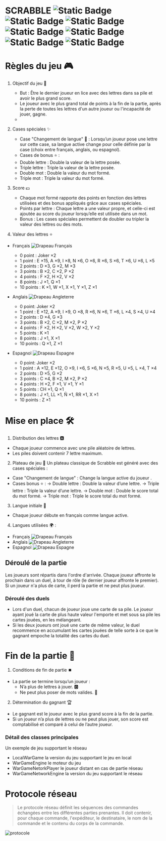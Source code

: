 # SCRABBLE ![Static Badge](https://img.shields.io/badge/S-yellow) ![Static Badge](https://img.shields.io/badge/C-yellow) ![Static Badge](https://img.shields.io/badge/A-yellow) ![Static Badge](https://img.shields.io/badge/B-yellow) ![Static Badge](https://img.shields.io/badge/B-yellow) ![Static Badge](https://img.shields.io/badge/L-yellow) ![Static Badge](https://img.shields.io/badge/E-yellow)


# Règles du jeu 🎮
1. Objectif du jeu 🎯
    - But : Être le dernier joueur en lice avec des lettres dans sa pile et avoir le plus grand score.
    - Le joueur avec le plus grand total de points à la fin de la partie, après la perte de toutes les lettres d'un autre joueur ou l'incapacité de jouer, gagne.
    - 
2. Cases spéciales ✨
    - Case "Changement de langue" 🔄 : Lorsqu’un joueur pose une lettre sur cette case, sa langue active change pour celle définie par la case (choix entre français, anglais, ou espagnol).
    - Cases de bonus ⭐ :
    - Double lettre : Double la valeur de la lettre posée.
    - Triple lettre : Triple la valeur de la lettre posée.
    - Double mot : Double la valeur du mot formé.
    - Triple mot : Triple la valeur du mot formé.

3. Score 💵
    - Chaque mot formé rapporte des points en fonction des lettres utilisées et des bonus appliqués grâce aux cases spéciales.
    - Points par lettre : Chaque lettre a une valeur propre, et celle-ci est ajoutée au score du joueur lorsqu’elle est utilisée dans un mot.
    - Bonus : Les cases spéciales permettent de doubler ou tripler la valeur des lettres ou des mots.

4. Valeur des lettres ⭐

- Français ![Drapeau Français](https://upload.wikimedia.org/wikipedia/en/thumb/c/c3/Flag_of_France.svg/20px-Flag_of_France.svg.png)

    - 0 point : Joker ×2
    - 1 point : E ×15, A ×9, I ×8, N ×6, O ×6, R ×6, S ×6, T ×6, U ×6, L ×5
    - 2 points : D ×3, G ×2, M ×3
    - 3 points : B ×2, C ×2, P ×2
    - 4 points : F ×2, H ×2, V ×2
    - 8 points : J ×1, Q ×1
    - 10 points : K ×1, W ×1, X ×1, Y ×1, Z ×1

- Anglais ![Drapeau Angleterre](https://upload.wikimedia.org/wikipedia/en/thumb/b/be/Flag_of_England.svg/20px-Flag_of_England.svg.png)

    - 0 point: Joker ×2
    - 1 point : E ×12, A ×9, I ×9, O ×8, R ×6, N ×6, T ×6, L ×4, S ×4, U ×4
    - 2 points : D ×4, G ×3
    - 3 points : B ×2, C ×2, M ×2, P ×2
    - 4 points : F ×2, H ×2, V ×2, W ×2, Y ×2
    - 5 points : K ×1
    - 8 points : J ×1, X ×1
    - 10 points : Q ×1, Z ×1

- Espagnol ![Drapeau Espagne](https://upload.wikimedia.org/wikipedia/en/thumb/9/9a/Flag_of_Spain.svg/20px-Flag_of_Spain.svg.png)

    - 0 point: Joker ×2 
    - 1 point : A ×12, E ×12, O ×9, I ×6, S ×6, N ×5, R ×5, U ×5, L ×4, T ×4
    - 2 points : D ×5, G ×2
    - 3 points : C ×4, B ×2, M ×2, P ×2
    - 4 points : H ×2, F ×1, V ×1, Y ×1
    - 5 points : CH ×1, Q ×1
    - 8 points : J ×1, LL ×1, Ñ ×1, RR ×1, X ×1
    - 10 points : Z ×1

# Mise en place 🛠️
1. Distribution des lettres 🅰️
- Chaque joueur commence avec une pile aléatoire de lettres.
- Les piles doivent contenir 7 lettre maximum.
  
2. Plateau de jeu 🎲
Un plateau classique de Scrabble est généré avec des cases spéciales :

- Case "Changement de langue" : Change la langue active du joueur .
- Cases bonus ⭐ :
    → Double lettre : Double la valeur d’une lettre.
    → Triple lettre : Triple la valeur d’une lettre.
    → Double mot : Double le score total du mot formé.
    → Triple mot : Triple le score total du mot formé.

3. Langue initiale 🥖
- Chaque joueur débute en français comme langue active.

4. Langues utilisées 🌍 :
- Français ![Drapeau Français](https://upload.wikimedia.org/wikipedia/en/thumb/c/c3/Flag_of_France.svg/20px-Flag_of_France.svg.png)
- Anglais ![Drapeau Angleterre](https://upload.wikimedia.org/wikipedia/en/thumb/b/be/Flag_of_England.svg/20px-Flag_of_England.svg.png)
- Espagnol ![Drapeau Espagne](https://upload.wikimedia.org/wikipedia/en/thumb/9/9a/Flag_of_Spain.svg/20px-Flag_of_Spain.svg.png)


## Déroulé de la partie

Les joueurs sont répartis dans l'ordre d'arrivée. Chaque joueur affronte le prochain dans un duel, à tour de rôle (le dernier joueur affronte le premier). Si un joueur n'a plus de carte, il perd la partie et ne peut plus joueur.

### Déroulé des duels

* Lors d'un duel, chacun de joueur joue une carte de sa pile. Le joueur ayant joué la carte de plus haute valeur l'emporte et met sous sa pile les cartes jouées, en les mélangeant.
* Si les deux joueurs ont joué une carte de même valeur, le duel recommence en accumulant les cartes jouées de telle sorte à ce que le gagnant empoche la totalité des cartes du duel.

# Fin de la partie 🏁
1. Conditions de fin de partie ⏹️
- La partie se termine lorsqu’un joueur :
    - N’a plus de lettres à jouer. 🅾️
    - Ne peut plus poser de mots valides. 🚫
      
2. Détermination du gagnant 🏆
- Le gagnant est le joueur avec le plus grand score à la fin de la partie.
- Si un joueur n’a plus de lettres ou ne peut plus jouer, son score est comptabilisé et comparé à celui de l’autre joueur.





### Détail des classes principales

Un exemple de jeu supportant le réseau

* LocalWarGame la version du jeu supportant le jeu en local
* WarGameEngine le moteur du jeu
* WarGameNetorkPlayer le joueur distant en cas de partie réseau
* WarGameNetworkEngine la version du jeu supportant le réseau


# Protocole réseau

> Le protocole réseau définit les séquences des commandes échangées entre les différentes parties prenantes. Il doit contenir, pour chaque commande, l'expéditeur, le destinataire, le nom de la commande et le contenu du corps de la commande.

![protocole](doc/protocle.png)


